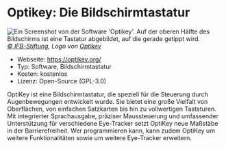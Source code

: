 # Optikey: Die Bildschirmtastatur

![](/optikey.jpg "Ein Screenshot von der Software 'Optikey'. Auf der oberen Hälfte des Bildschirms ist eine Tastatur abgebildet, auf die gerade getippt wird.")
*[© IFB-Stiftung](https://ifb-stiftung.de/), Logo von [Optikey](https://www.optikey.org/)*

- Webseite: https://optikey.org/
- Typ: Software, Bildschirmtastatur
- Kosten: kostenlos
- Lizenz: Open-Source (GPL-3.0)

OptiKey ist eine Bildschirmtastatur, die speziell für die Steuerung durch Augenbewegungen entwickelt wurde. Sie bietet eine große Vielfalt von Oberflächen, von einfachen Satzkarten bis hin zu vollwertigen Tastaturen. Mit integrierter Sprachausgabe, präziser Maussteuerung und umfassender Unterstützung für verschiedene Eye-Tracker setzt OptiKey neue Maßstäbe in der Barrierefreiheit. Wer programmieren kann, kann zudem OptiKey um weitere Funktionalitäten sowie um weitere Eye-Tracker erweitern.
